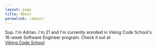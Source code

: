 ```yaml
---
layout: page
title: About
permalink: /about/
---
```


Sup. I'm Adrian. I'm 21 and I'm currently enrolled in Viking Code School's 16-week Software Engineer program. Check it out at 
<br>
<a href='https://www.vikingcodeschool.com/'>Viking Code School</a>